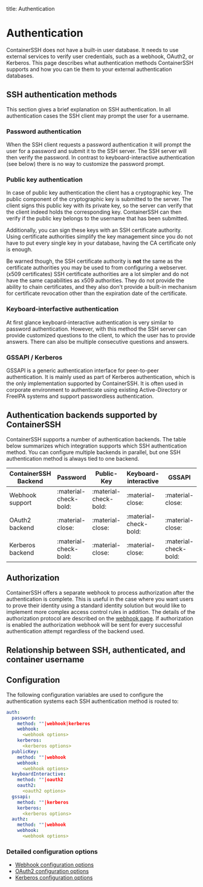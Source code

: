 title: Authentication

<h1>Authentication</h1>

ContainerSSH does not have a built-in user database. It needs to use external services to verify user credentials, such
as a webhook, OAuth2, or Kerberos. This page describes what authentication methods ContainerSSH supports and how you can
tie them to your external authentication databases.

## SSH authentication methods

This section gives a brief explanation on SSH authentication. In all authentication cases the SSH client may prompt the
user for a username.

### Password authentication

When the SSH client requests a password authentication it will prompt the user for a password and submit it to the SSH
server. The SSH server will then verify the password. In contrast to keyboard-interactive authentication (see below)
there is no way to customize the password prompt.

### Public key authentication

In case of public key authentication the client has a cryptographic key. The public component of the cryptographic key
is submitted to the server. The client signs this public key with its private key, so the server can verify that the
client indeed holds the corresponding key. ContainerSSH can then verify if the public key belongs to the username
that has been submitted.

Additionally, you can sign these keys with an SSH certificate authority. Using certificate authorities simplify the
key management since you do not have to put every single key in your database, having the CA certificate only is enough.

Be warned though, the SSH certificate authority is **not** the same as the certificate authorities you may be used to
from configuring a webserver. (x509 certificates) SSH certificate authorities are a lot simpler and do not have the same
capabilities as x509 authorities. They do not provide the ability to chain certificates, and they also don't provide a 
built-in mechanism for certificate revocation other than the expiration date of the certificate.

### Keyboard-interfactive authentication

At first glance keyboard-interactive authentication is very similar to password authentication. However, with this
method the SSH server can provide customized questions to the client, to which the user has to provide answers. There
can also be multiple consecutive questions and answers.

### GSSAPI / Kerberos

GSSAPI is a generic authentication interface for peer-to-peer authentication. It is mainly used as part of Kerberos authentication, which is the only implementation supported by ContainerSSH. It is often used in corporate environment to authenticate using existing Active-Directory or FreeIPA systems and support passwordless authentication.

## Authentication backends supported by ContainerSSH

ContainerSSH supports a number of authentication backends. The table below summarizes which integration supports
which SSH authentication method. You can configure multiple backends in parallel, but one SSH authentication
method is always tied to one backend.

| ContainerSSH Backend     | Password              | Public-Key            |  Keyboard-interactive |  GSSAPI               |
|--------------------------|-----------------------|-----------------------|-----------------------|-----------------------|
| Webhook support          | :material-check-bold: | :material-check-bold: | :material-close:      | :material-close:      |
| OAuth2 backend           | :material-close:      | :material-close:      | :material-check-bold: | :material-close:      |
| Kerberos backend         | :material-check-bold: | :material-close:      | :material-close:      | :material-check-bold: |

## Authorization

ContainerSSH offers a separate webhook to process authorization after the authentication is complete. This is useful in the case where you want users to prove their identity using a standard identity solution but would like to implement more complex access control rules in addition. The details of the authorization protocol are described on the [webhook page](auth-webhook.md).  If authorization is enabled the authorization webhook will be sent for every successful authentication attempt regardless of the backend used.

## Relationship between SSH, authenticated, and container username


## Configuration

The following configuration variables are used to configure the authentication systems each SSH authentication method is routed to:

```yaml
auth:
  password:
    method: ""|webhook|kerberos
    webhook: 
      <webhook options>
    kerberos:
      <kerberos options>
  publicKey:
    method: ""|webhook
    webhook: 
      <webhook options>
  keyboardInteractive:
    method: ""|oauth2
    oauth2: 
      <oauth2 options>
  gssapi:
    method: ""|kerberos
    kerberos:
      <kerberos options>
  authz:
    method: ""|webhook
    webhook: 
      <webhook options>
```

### Detailed configuration options

- [Webhook configuration options](auth-webhook.md)
- [OAuth2 configuration options](auth-oauth2.md)
- [Kerberos configuration options](auth-kerberos.md)
